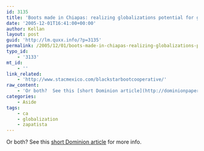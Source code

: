 ```yaml
---
id: 3135
title: 'Boots made in Chiapas: realizing globalizations potential for good or ultimate activist lifestyle chic?'
date: '2005-12-01T16:41:00+00:00'
author: Kellan
layout: post
guid: 'http://lm.quxx.info/?p=3135'
permalink: /2005/12/01/boots-made-in-chiapas-realizing-globalizations-potential-for-good-or-ultimate-activist-lifestyle-chic/
typo_id:
    - '3133'
mt_id:
    - ''
link_related:
    - 'http://www.stacmexico.com/blackstarbootcooperative/'
raw_content:
    - 'Or both?  See this [short Dominion article](http://dominionpaper.ca/accounts/2005/12/01/give_them_.html) for more info.'
categories:
    - Aside
tags:
    - ca
    - globalization
    - zapatista
---
```


Or both? See this [short Dominion article](http://dominionpaper.ca/accounts/2005/12/01/give*them*.html) for more info.